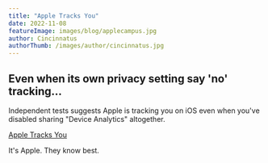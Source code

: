 ```yaml
---
title: "Apple Tracks You"
date: 2022-11-08
featureImage: images/blog/applecampus.jpg
author: Cincinnatus
authorThumb: /images/author/cincinnatus.jpg
---
```


## Even when its own privacy setting say 'no' tracking...

Independent tests suggests Apple is tracking you on iOS even when you've disabled sharing "Device Analytics" altogether.

[Apple Tracks You](https://gizmodo.com/apple-iphone-analytics-tracking-even-when-off-app-store-1849757558)

It's Apple. They know best.